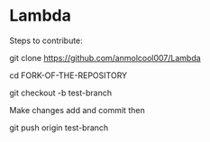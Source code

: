 # Lambda

Steps to contribute:

git clone https://github.com/anmolcool007/Lambda

cd FORK-OF-THE-REPOSITORY

git checkout -b test-branch

Make changes add and commit then

git push origin test-branch
